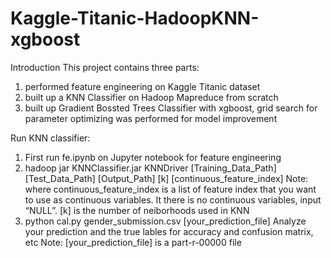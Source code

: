 # Kaggle-Titanic-HadoopKNN-xgboost

Introduction
This project contains three parts:
1. performed feature engineering on Kaggle Titanic dataset
2. built up a KNN Classifier on Hadoop Mapreduce from scratch
3. built up Gradient Bossted Trees Classifier with xgboost, grid search for parameter optimizing was performed for model improvement


Run KNN classifier:
1. First run fe.ipynb on Jupyter notebook for feature engineering
2. hadoop jar KNNClassifier.jar KNNDriver [Training_Data_Path] [Test_Data_Path] [Output_Path] [k] [continuous_feature_index]
Note: where continuous_feature_index is a list of feature index that you want to use as continuous variables. It there is no continuous variables, input “NULL”.
      [k] is the number of neiborhoods used in KNN
3. python cal.py gender_submission.csv [your_prediction_file] 
Analyze your prediction and the true lables for accuracy and confusion matrix, etc
Note: [your_prediction_file] is a part-r-00000 file

